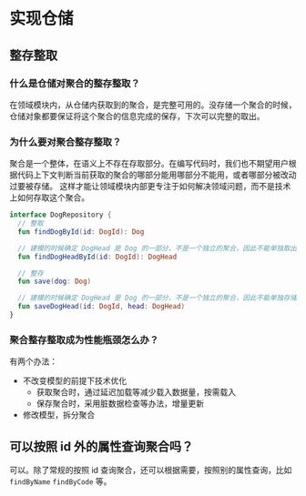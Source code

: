 # 实现仓储

## 整存整取

### 什么是仓储对聚合的整存整取？

在领域模块内，从仓储内获取到的聚合，是完整可用的。没存储一个聚合的时候，仓储对象都要保证将这个聚合的信息完成的保存，下次可以完整的取出。

### 为什么要对聚合整存整取？

聚合是一个整体，在语义上不存在存取部分。在编写代码时，我们也不期望用户根据代码上下文判断当前获取的聚合的哪部分能用哪部分不能用，或者哪部分被改动过要被存储。
这样才能让领域模块内部更专注于如何解决领域问题，而不是技术上如何存取这个聚合。

```kotlin
interface DogRepository {
  // 整取
  fun findDogById(id: DogId): Dog

  // 建模的时候确定 DogHead 是 Dog 的一部分，不是一个独立的聚合，因此不能单独取出 DogHead
  fun findDogHeadById(id: DogId): DogHead

  // 整存
  fun save(dog: Dog)

  // 建模的时候确定 DogHead 是 Dog 的一部分，不是一个独立的聚合，因此不能单独存储 DogHead
  fun saveDogHead(id: DogId, head: DogHead)
}
```

### 聚合整存整取成为性能瓶颈怎么办？

有两个办法：

- 不改变模型的前提下技术优化
  - 获取聚合时，通过延迟加载等减少载入数据量，按需载入
  - 保存聚合时，采用脏数据检查等办法，增量更新
- 修改模型，拆分聚合

## 可以按照 id 外的属性查询聚合吗？

可以。除了常规的按照 id 查询聚合，还可以根据需要，按照别的属性查询，比如 `findByName` `findByCode` 等。
